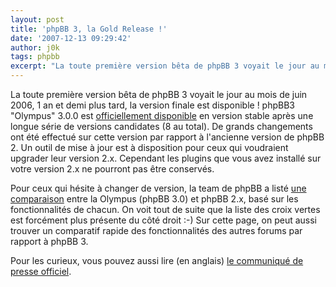 ```yaml
---
layout: post
title: 'phpBB 3, la Gold Release !'
date: '2007-12-13 09:29:42'
author: j0k
tags: phpbb
excerpt: "La toute première version bêta de phpBB 3 voyait le jour au mois de juin 2006, 1 an et demi plus tard, la version finale est disponible !     \nphpBB3 \"Olympus\" 3.0.0 est [officiellement disponible](http://www.phpbb.com/community/viewtopic.php?f=14&t=615945) en version stable après une longue série de versions candidates (8 au total)."
---
```


La toute première version bêta de phpBB 3 voyait le jour au mois de juin 2006, 1 an et demi plus tard, la version finale est disponible !
phpBB3 "Olympus" 3.0.0 est [officiellement disponible](http://www.phpbb.com/community/viewtopic.php?f=14&t=615945) en version stable après une longue série de versions candidates (8 au total). De grands changements ont été effectué sur cette version par rapport à l'ancienne version de phpBB 2. Un outil de mise à jour est à disposition pour ceux qui voudraient upgrader leur version 2.x. Cependant les plugins que vous avez installé sur votre version 2.x ne pourront pas être conservés.

Pour ceux qui hésite à changer de version, la team de phpBB a listé [une comparaison](http://www.phpbb.com/about/features/) entre la Olympus (phpBB 3.0) et phpBB 2.x, basé sur les fonctionnalités de chacun. On voit tout de suite que la liste des croix vertes est forcément plus présente du côté droit :-)   Sur cette page, on peut aussi trouver un comparatif rapide des fonctionnalités des autres forums par rapport à phpBB 3.

Pour les curieux, vous pouvez aussi lire (en anglais) [le communiqué de presse officiel](http://www.prweb.com/releases/2007/12/prweb576433.htm).

